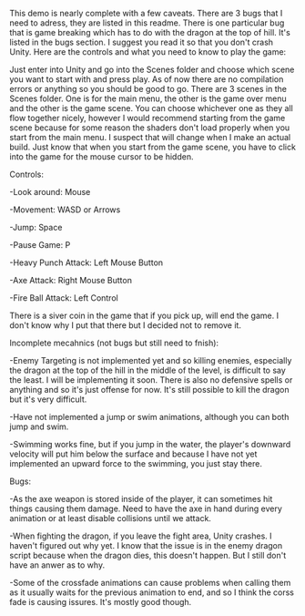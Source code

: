 This demo is nearly complete with a few caveats. There are 3 bugs that I need to adress, they are listed in this readme. There is one particular bug that is game breaking which has to do with the dragon at the top of hill. It's listed in the bugs section. I suggest you read it so that you don't crash Unity. Here are the controls and what you need to know to play the game:

Just enter into Unity and go into the Scenes folder and choose which scene you want to start with and press play. As of now there are no compilation errors or anything so you should be good to go. 
There are 3 scenes in the Scenes folder. One is for the main menu, the other is the game over menu and the other is the game scene. You can choose whichever one as they all flow together nicely, however
I would recommend starting from the game scene because for some reason the shaders don't load properly when you start from the main menu. I suspect that will change when I make an actual build. Just know that when you start from the game scene, you have to click into the game for the mouse cursor to be hidden.

Controls:

-Look around: Mouse

-Movement: WASD or Arrows

-Jump: Space

-Pause Game: P

-Heavy Punch Attack: Left Mouse Button

-Axe Attack: Right Mouse Button

-Fire Ball Attack: Left Control

There is a siver coin in the game that if you pick up, will end the game. I don't know why I put that there but I decided not to remove it.

Incomplete mecahnics (not bugs but still need to fnish):

-Enemy Targeting is not implemented yet and so killing enemies, especially the dragon at the top of the hill in the middle of the level, is difficult to say the least. I will be implementing it soon.
There is also no defensive spells or anything and so it's just offense for now. It's still possible to kill the dragon but it's very difficult.

 -Have not implemented a jump or swim animations, although you can both jump and swim.

 -Swimming works fine, but if you jump in the water, the player's downward velocity will put him below the surface and because I have not yet implemented an upward force to the swimming, you just stay there.

Bugs:

 -As the axe weapon is stored inside of the player, it can sometimes hit things causing them damage. Need to have the axe in hand during every animation or at least disable collisions until we attack.

 -When fighting the dragon, if you leave the fight area, Unity crashes. I haven't figured out why yet. I know that the issue is in the enemy dragon script because when the dragon dies, this doesn't happen. But I still don't have an anwer as to why.

-Some of the crossfade animations can cause problems when calling them as it usually waits for the previous animation to end, and so I think the corss fade is causing issures. It's mostly good though.
